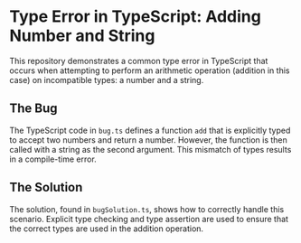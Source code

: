 # Type Error in TypeScript: Adding Number and String

This repository demonstrates a common type error in TypeScript that occurs when attempting to perform an arithmetic operation (addition in this case) on incompatible types: a number and a string.

## The Bug

The TypeScript code in `bug.ts` defines a function `add` that is explicitly typed to accept two numbers and return a number.  However, the function is then called with a string as the second argument. This mismatch of types results in a compile-time error.

## The Solution

The solution, found in `bugSolution.ts`, shows how to correctly handle this scenario.  Explicit type checking and type assertion are used to ensure that the correct types are used in the addition operation.